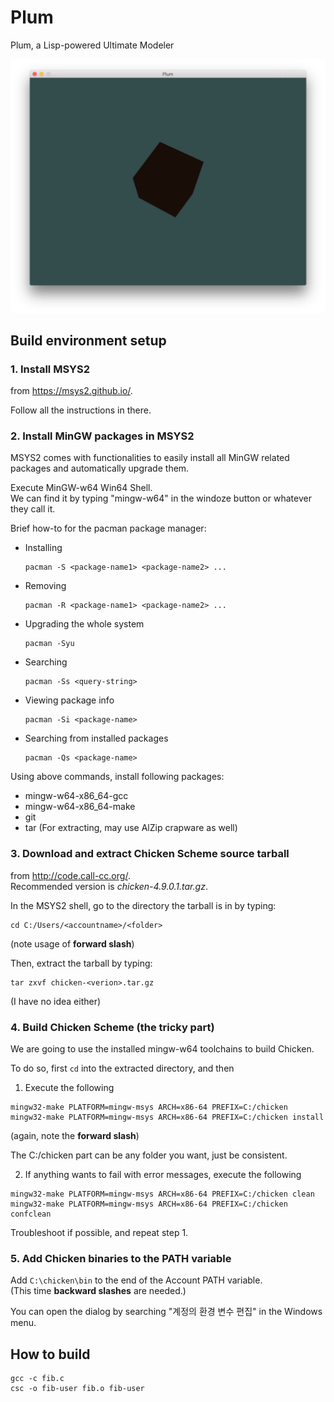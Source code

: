 # Plum
Plum, a Lisp-powered Ultimate Modeler

![Plum](screenshot.png)

## Build environment setup
### 1. Install MSYS2
  from https://msys2.github.io/.

  Follow all the instructions in there.

### 2. Install MinGW packages in MSYS2
MSYS2 comes with functionalities to easily install all MinGW related packages
and automatically upgrade them.

Execute MinGW-w64 Win64 Shell.  
We can find it by typing "mingw-w64" in the windoze button
or whatever  they call it.

Brief how-to for the pacman package manager:

* Installing
  ```
  pacman -S <package-name1> <package-name2> ...
  ```

* Removing
  ```
  pacman -R <package-name1> <package-name2> ...
  ```

* Upgrading the whole system
  ```
  pacman -Syu
  ```

* Searching
  ```
  pacman -Ss <query-string>
  ```

* Viewing package info
  ```
  pacman -Si <package-name>
  ```

* Searching from installed packages
  ```
  pacman -Qs <package-name>
  ```

Using above commands, install following packages:
- mingw-w64-x86_64-gcc
- mingw-w64-x86_64-make
- git
- tar (For extracting, may use AlZip crapware as well)

### 3. Download and extract Chicken Scheme source tarball 
from http://code.call-cc.org/.  
Recommended version is *chicken-4.9.0.1.tar.gz*.
  
In the MSYS2 shell, go to the directory the tarball is in
by typing:

  ```
  cd C:/Users/<accountname>/<folder>
  ```
(note usage of **forward slash**)
  
Then, extract the tarball by typing:
  ```
  tar zxvf chicken-<verion>.tar.gz
  ```
(I have no idea either)

### 4. Build Chicken Scheme (the tricky part)
We are going to use the installed mingw-w64 toolchains
to build Chicken.

To do so, first `cd` into the extracted directory, and then

1. Execute the following

  ```
  mingw32-make PLATFORM=mingw-msys ARCH=x86-64 PREFIX=C:/chicken
  mingw32-make PLATFORM=mingw-msys ARCH=x86-64 PREFIX=C:/chicken install
  ```
  
  (again, note the **forward slash**)

  The C:/chicken part can be any folder you want, just be consistent.
  
2. If anything wants to fail with error messages, execute the following

  ```
  mingw32-make PLATFORM=mingw-msys ARCH=x86-64 PREFIX=C:/chicken clean
  mingw32-make PLATFORM=mingw-msys ARCH=x86-64 PREFIX=C:/chicken confclean
  ```

  Troubleshoot if possible, and repeat step 1.

### 5. Add Chicken binaries to the PATH variable

Add `C:\chicken\bin` to the end of the Account PATH variable.  
(This time **backward slashes** are needed.)

You can open the dialog by searching "계정의 환경 변수 편집" in the
Windows menu.

## How to build
```
gcc -c fib.c
csc -o fib-user fib.o fib-user
```
